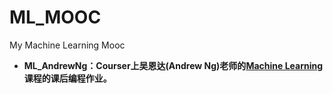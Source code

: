 # ML_MOOC
My Machine Learning Mooc

- **ML_AndrewNg：Courser上吴恩达(Andrew Ng)老师的[Machine Learning](https://www.coursera.org/learn/machine-learning/home/welcome)课程的课后编程作业。**

